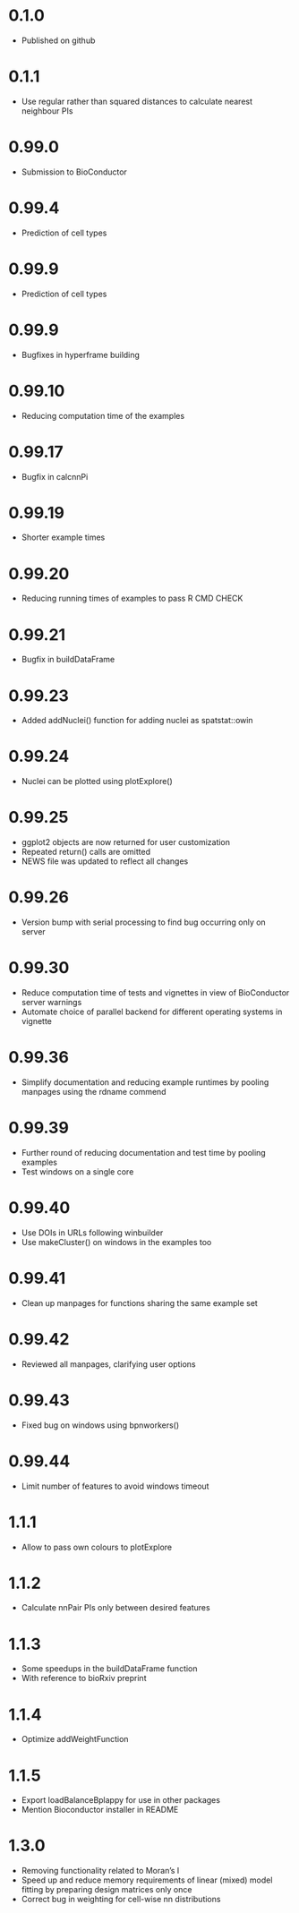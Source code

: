 
# 0.1.0

- Published on github

# 0.1.1

- Use regular rather than squared distances to calculate nearest
  neighbour PIs

# 0.99.0

- Submission to BioConductor

# 0.99.4

- Prediction of cell types

# 0.99.9

- Prediction of cell types

# 0.99.9

- Bugfixes in hyperframe building

# 0.99.10

- Reducing computation time of the examples

# 0.99.17

- Bugfix in calcnnPi

# 0.99.19

- Shorter example times

# 0.99.20

- Reducing running times of examples to pass R CMD CHECK

# 0.99.21

- Bugfix in buildDataFrame

# 0.99.23

- Added addNuclei() function for adding nuclei as spatstat::owin

# 0.99.24

- Nuclei can be plotted using plotExplore()

# 0.99.25

- ggplot2 objects are now returned for user customization
- Repeated return() calls are omitted
- NEWS file was updated to reflect all changes

# 0.99.26

- Version bump with serial processing to find bug occurring only on
  server

# 0.99.30

- Reduce computation time of tests and vignettes in view of BioConductor
  server warnings
- Automate choice of parallel backend for different operating systems in
  vignette

# 0.99.36

- Simplify documentation and reducing example runtimes by pooling
  manpages using the rdname commend

# 0.99.39

- Further round of reducing documentation and test time by pooling
  examples
- Test windows on a single core

# 0.99.40

- Use DOIs in URLs following winbuilder
- Use makeCluster() on windows in the examples too

# 0.99.41

- Clean up manpages for functions sharing the same example set

# 0.99.42

- Reviewed all manpages, clarifying user options

# 0.99.43

- Fixed bug on windows using bpnworkers()

# 0.99.44

- Limit number of features to avoid windows timeout

# 1.1.1

- Allow to pass own colours to plotExplore

# 1.1.2

- Calculate nnPair PIs only between desired features

# 1.1.3

- Some speedups in the buildDataFrame function
- With reference to bioRxiv preprint

# 1.1.4

- Optimize addWeightFunction

# 1.1.5

- Export loadBalanceBplappy for use in other packages
- Mention Bioconductor installer in README

# 1.3.0

- Removing functionality related to Moran’s I
- Speed up and reduce memory requirements of linear (mixed) model
  fitting by preparing design matrices only once
- Correct bug in weighting for cell-wise nn distributions
